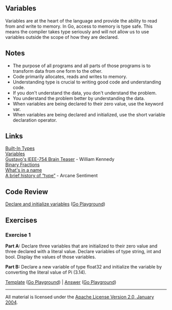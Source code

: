 ## Variables

Variables are at the heart of the language and provide the ability to read from and write to memory. In Go, access to memory is type safe. This means the compiler takes type seriously and will not allow us to use variables outside the scope of how they are declared.

## Notes

* The purpose of all programs and all parts of those programs is to transform data from one form to the other.
* Code primarily allocates, reads and writes to memory.
* Understanding type is crucial to writing good code and understanding code.
* If you don't understand the data, you don't understand the problem.
* You understand the problem better by understanding the data.
* When variables are being declared to their zero value, use the keyword var.
* When variables are being declared and initialized, use the short variable declaration operator.

## Links

[Built-In Types](http://golang.org/ref/spec#Boolean_types)    
[Variables](https://golang.org/doc/effective_go.html#variables)    
[Gustavo's IEEE-754 Brain Teaser](https://www.ardanlabs.com/blog/2013/08/gustavos-ieee-754-brain-teaser.html) - William Kennedy    
[Binary Fractions](https://www.electronics-tutorials.ws/binary/binary-fractions.html)    
[What's in a name](https://www.youtube.com/watch?v=sFUSP8Au_PE)    
[A brief history of “type”](http://arcanesentiment.blogspot.com/2015/01/a-brief-history-of-type.html) - Arcane Sentiment    

## Code Review

[Declare and initialize variables](example1/example1.go) ([Go Playground](https://play.golang.org/p/xD_6ghgB7wm))

## Exercises

### Exercise 1 

**Part A:** Declare three variables that are initialized to their zero value and three declared with a literal value. Declare variables of type string, int and bool. Display the values of those variables.

**Part B:** Declare a new variable of type float32 and initialize the variable by converting the literal value of Pi (3.14).

[Template](exercises/template1/template1.go) ([Go Playground](https://play.golang.org/p/mQiNGaMaiAa)) | 
[Answer](exercises/exercise1/exercise1.go) ([Go Playground](https://play.golang.org/p/Ygxt9kW_WAV))
___
All material is licensed under the [Apache License Version 2.0, January 2004](http://www.apache.org/licenses/LICENSE-2.0).
